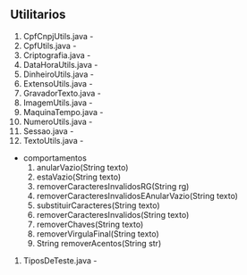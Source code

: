 ## Utilitarios  ##


1. CpfCnpjUtils.java -
1. CpfUtils.java -
1. Criptografia.java -
1. DataHoraUtils.java -
1. DinheiroUtils.java -
1. ExtensoUtils.java -
1. GravadorTexto.java -
1. ImagemUtils.java -
1. MaquinaTempo.java -
1. NumeroUtils.java -
1. Sessao.java -
1. TextoUtils.java -
  * comportamentos
      1. anularVazio(String texto)
      1. estaVazio(String texto)
      1. removerCaracteresInvalidosRG(String rg)
      1. removerCaracteresInvalidosEAnularVazio(String texto)
      1. substituirCaracteres(String texto)
      1. removerCaracteresInvalidos(String texto)
      1. removerChaves(String texto)
      1. removerVirgulaFinal(String texto)
      1. String removerAcentos(String str)
      
      
    
1. TiposDeTeste.java -

